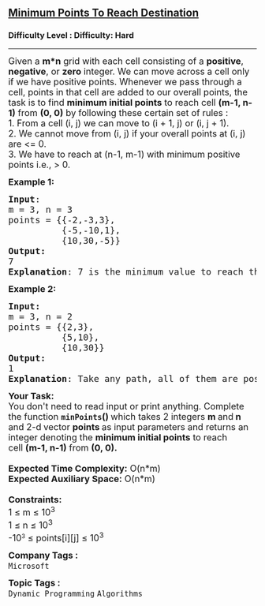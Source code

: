 <h2><a href="https://www.geeksforgeeks.org/problems/minimum-points-to-reach-destination0540/0">Minimum Points To Reach Destination</a></h2><h3>Difficulty Level : Difficulty: Hard</h3><hr><div class="problems_problem_content__Xm_eO"><p><span style="font-size: 18px;">Given a <strong>m*n</strong> grid with each cell consisting of a <strong>positive</strong>, <strong>negative</strong>, or <strong>zero</strong> integer. We can move across a cell only if we have positive points. Whenever we pass through a cell, points in that cell are added to our overall points, the task is to find <strong>minimum initial points</strong> to reach cell <strong>(m-1, n-1)</strong> from <strong>(0, 0)</strong> by following these certain set of rules :<br>1. From a cell (i, j) we can move to (i + 1, j) or (i, j + 1).<br>2. We cannot move from (i, j) if your overall points at (i, j) are &lt;= 0.<br>3. We have to reach at (n-1, m-1) with minimum positive points i.e., &gt; 0.</span></p>
<p><span style="font-size: 18px;"><strong>Example 1:</strong></span></p>
<pre><span style="font-size: 18px;"><strong>Input</strong>: <br>m = 3, n = 3 <br>points = {{-2,-3,3}, 
          {-5,-10,1},<br>          {10,30,-5}}</span> <br><span style="font-size: 18px;"><strong>Output:</strong> <br>7 <br><strong>Explanation</strong>: 7 is the minimum value to reach the destination with positive throughout the path. Below is the path. (0,0) -&gt; (0,1) -&gt; (0,2) -&gt; (1, 2) -&gt; (2, 2) We start from (0, 0) with 7, we reach (0, 1) with 5, (0, 2) with 2, (1, 2) with 5, (2, 2) with and finally we have 1 point (we needed greater than 0 points at the end).</span></pre>
<div><span style="font-size: 18px;"><strong>Example 2:</strong></span></div>
<pre><span style="font-size: 18px;"><strong>Input:<br></strong>m = 3, n = 2
points = {{2,3},  <br>          {5,10},  <br>          {10,30}} <br><strong>Output: <br></strong>1 <br><strong>Explanation</strong>: Take any path, all of them are positive. So, required one point at the start</span></pre>
<p><span style="font-size: 18px;"><strong>Your Task:&nbsp;&nbsp;</strong><br>You don't need to read input or print anything. Complete the function <strong><code>minPoints</code>()&nbsp;</strong>which takes 2 integers <strong>m </strong>and<strong> n</strong> and 2-d<strong> </strong>vector&nbsp;<strong>points</strong><strong> </strong>as input parameters and returns an integer denoting the <strong>minimum initial points</strong>&nbsp;to reach cell&nbsp;<strong>(m-1, n-1)</strong>&nbsp;from&nbsp;<strong>(0, 0).</strong><br><br><strong>Expected Time Complexity:</strong> O(n*m)<br><strong>Expected Auxiliary Space:</strong> O(n*m)<br><br><strong>Constraints:</strong><br>1 ≤ m ≤ 10<sup>3&nbsp;</sup>&nbsp;<br>1 ≤ n ≤ 10<sup>3<br></sup></span><span style="font-size: 18px;">-10</span><sup>3</sup><span style="font-size: 18px;"> ≤ points[i][j] ≤ 10<sup>3</sup></span></p></div><p><span style=font-size:18px><strong>Company Tags : </strong><br><code>Microsoft</code>&nbsp;<br><p><span style=font-size:18px><strong>Topic Tags : </strong><br><code>Dynamic Programming</code>&nbsp;<code>Algorithms</code>&nbsp;
